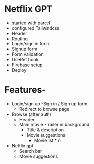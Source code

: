 # Netflix GPT

- started with parcel
- configured Tailwindcss
- Header
- Routing
- Login/sign in form
- Signup form
- Form validation
- UseRef hook
- Firebase setup
- Deploy


# Features-
- Login/sign up
    -Sign in / Sign up form
    - Redirect to browse page
- Browse (after auth)
    - Header
    - Main movie
        -Trailer in background
        - Title & description
        - Movie suggestions
            -  Movie list * n
- Netflix gpt
    - Search bar
    - Movie suggestions      